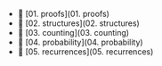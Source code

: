 * 📂 [01. proofs](01. proofs)
* 📂 [02. structures](02. structures)
* 📂 [03. counting](03. counting)
* 📂 [04. probability](04. probability)
* 📂 [05. recurrences](05. recurrences)
